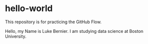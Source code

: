 # hello-world
This repository is for practicing the GitHub Flow.

Hello, my Name is Luke Bernier. I am studying data science at Boston University.
